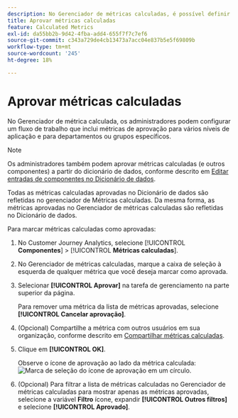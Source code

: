 ```yaml
---
description: No Gerenciador de métricas calculadas, é possível definir um fluxo de trabalho que inclua métricas de aprovação para vários níveis de aplicação e para departamentos ou grupos específicos.
title: Aprovar métricas calculadas
feature: Calculated Metrics
exl-id: da55bb2b-9d42-4fba-add4-655f7f7c7ef6
source-git-commit: c343a729de4cb13473a7acc04e837b5e5f69809b
workflow-type: tm+mt
source-wordcount: '245'
ht-degree: 18%

---
```


# Aprovar métricas calculadas

No Gerenciador de métrica calculada, os administradores podem configurar um fluxo de trabalho que inclui métricas de aprovação para vários níveis de aplicação e para departamentos ou grupos específicos.

>[!NOTE]
>
>Os administradores também podem aprovar métricas calculadas (e outros componentes) a partir do dicionário de dados, conforme descrito em [Editar entradas de componentes no Dicionário de dados](/help/components/data-dictionary/edit-entries-data-dictionary.md).
>
>Todas as métricas calculadas aprovadas no Dicionário de dados são refletidas no gerenciador de Métricas calculadas. Da mesma forma, as métricas aprovadas no Gerenciador de métricas calculadas são refletidas no Dicionário de dados.

Para marcar métricas calculadas como aprovadas:

1. No Customer Journey Analytics, selecione [!UICONTROL **Componentes**] > [!UICONTROL **Métricas calculadas**].

1. No Gerenciador de métricas calculadas, marque a caixa de seleção à esquerda de qualquer métrica que você deseja marcar como aprovada.

1. Selecionar **[!UICONTROL Aprovar]** na tarefa de gerenciamento na parte superior da página.

   Para remover uma métrica da lista de métricas aprovadas, selecione **[!UICONTROL Cancelar aprovação]**.

1. (Opcional) Compartilhe a métrica com outros usuários em sua organização, conforme descrito em [Compartilhar métricas calculadas](/help/components/calc-metrics/cm-workflow/cm-sharing.md).

1. Clique em **[!UICONTROL OK]**.

   Observe o ícone de aprovação ao lado da métrica calculada:  ![Marca de seleção do ícone de aprovação em um círculo.](https://spectrum.adobe.com/static/icons/workflow_18/Smock_CheckmarkCircle_18_N.svg)

1. (Opcional) Para filtrar a lista de métricas calculadas no Gerenciador de métricas calculadas para mostrar apenas as métricas aprovadas, selecione a variável **Filtro** ícone, expandir **[!UICONTROL Outros filtros]** e selecione **[!UICONTROL Aprovado]**.
